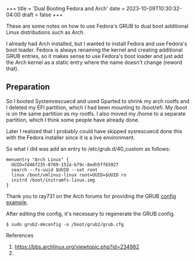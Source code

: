 +++
title = 'Dual Booting Fedora and Arch'
date = 2023-10-09T10:30:32-04:00
draft = false
+++

These are some notes on how to use Fedora's GRUB to dual boot additional Linux distributions such as Arch.

I already had Arch installed, but I wanted to install Fedora and use Fedora's boot loader. Fedora is always renaming the kernel and creating additional GRUB entries, so it makes sense to use Fedora's boot loader and just add the Arch kernel as a static entry where the name doesn't change (reword that).

## Preparation
So I booted Systemrescuecd and used Gparted to shrink my arch rootfs and I deleted my EFI partition, which I had been mounting to /boot/efi. My /boot is on the same partition as my rootfs.
I also moved my /home to a separate partition, which I think some people have already done. 

Later I realized that I probably could have skipped sysrescuecd done this with the Fedora installer since it is a live environment.

So what I did was add an entry to /etc/grub.d/40_custom as follows:

	menuentry "Arch Linux" {
	  UUID=fd46f235-0789-152a-b79c-8edh5ff65927
	  search --fs-uuid $UUID --set root
	  linux /boot/vmlinuz-linux root=UUID=$UUID ro
	  initrd /boot/initramfs-linux.img
	}

Thank you to ray731 on the Arch forums for providing the GRUB [config example](https://bbs.archlinux.org/viewtopic.php?id=234982).

After editing the config, it's necessary to regenerate the GRUB config.

	$ sudo grub2-mkconfig -o /boot/grub2/grub.cfg



References
1. https://bbs.archlinux.org/viewtopic.php?id=234982
2. 